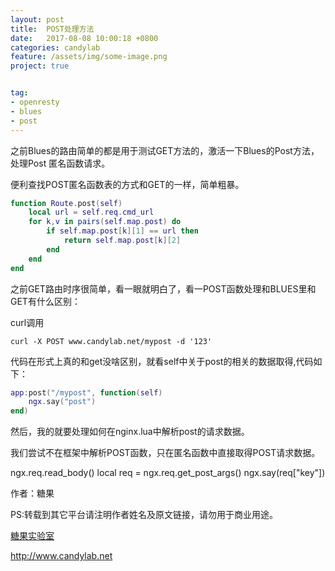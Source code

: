 ```yaml
---
layout: post
title:  POST处理方法
date:   2017-08-08 10:00:18 +0800 
categories: candylab
feature: /assets/img/some-image.png
project: true


tag:
- openresty 
- blues
- post
---
```


之前Blues的路由简单的都是用于测试GET方法的，激活一下Blues的Post方法，处理Post
匿名函数请求。



便利查找POST匿名函数表的方式和GET的一样，简单粗暴。


```lua
function Route.post(self)
    local url = self.req.cmd_url
    for k,v in pairs(self.map.post) do
        if self.map.post[k][1] == url then
            return self.map.post[k][2]
        end 
    end 
end
```


之前GET路由时序很简单，看一眼就明白了，看一POST函数处理和BLUES里和GET有什么区别：


curl调用

```
curl -X POST www.candylab.net/mypost -d '123'
```

代码在形式上真的和get没啥区别，就看self中关于post的相关的数据取得,代码如下：

```lua
app:post("/mypost", function(self)
    ngx.say("post")
end)
```

然后，我的就要处理如何在nginx.lua中解析post的请求数据。


我们尝试不在框架中解析POST函数，只在匿名函数中直接取得POST请求数据。



ngx.req.read_body()
local req = ngx.req.get_post_args()
ngx.say(req["key"])





作者：糖果

PS:转载到其它平台请注明作者姓名及原文链接，请勿用于商业用途。

[糖果实验室](http://www.candylab.net)

http://www.candylab.net




